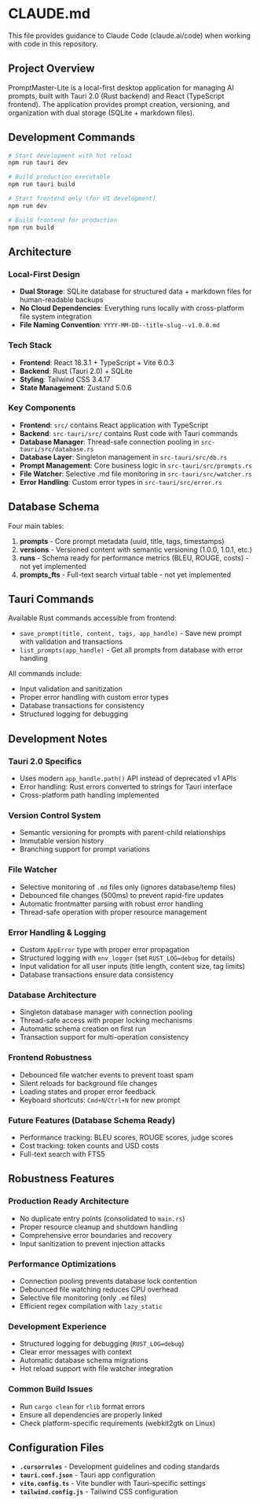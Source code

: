 # CLAUDE.md

This file provides guidance to Claude Code (claude.ai/code) when working with code in this repository.

## Project Overview

PromptMaster-Lite is a local-first desktop application for managing AI prompts, built with Tauri 2.0 (Rust backend) and React (TypeScript frontend). The application provides prompt creation, versioning, and organization with dual storage (SQLite + markdown files).

## Development Commands

```bash
# Start development with hot reload
npm run tauri dev

# Build production executable
npm run tauri build

# Start frontend only (for UI development)
npm run dev

# Build frontend for production
npm run build
```

## Architecture

### Local-First Design
- **Dual Storage**: SQLite database for structured data + markdown files for human-readable backups
- **No Cloud Dependencies**: Everything runs locally with cross-platform file system integration
- **File Naming Convention**: `YYYY-MM-DD--title-slug--v1.0.0.md`

### Tech Stack
- **Frontend**: React 18.3.1 + TypeScript + Vite 6.0.3
- **Backend**: Rust (Tauri 2.0) + SQLite
- **Styling**: Tailwind CSS 3.4.17
- **State Management**: Zustand 5.0.6

### Key Components
- **Frontend**: `src/` contains React application with TypeScript
- **Backend**: `src-tauri/src/` contains Rust code with Tauri commands
- **Database Manager**: Thread-safe connection pooling in `src-tauri/src/database.rs`
- **Database Layer**: Singleton management in `src-tauri/src/db.rs`
- **Prompt Management**: Core business logic in `src-tauri/src/prompts.rs`
- **File Watcher**: Selective .md file monitoring in `src-tauri/src/watcher.rs`
- **Error Handling**: Custom error types in `src-tauri/src/error.rs`

## Database Schema

Four main tables:
1. **prompts** - Core prompt metadata (uuid, title, tags, timestamps)
2. **versions** - Versioned content with semantic versioning (1.0.0, 1.0.1, etc.)
3. **runs** - Schema ready for performance metrics (BLEU, ROUGE, costs) - not yet implemented
4. **prompts_fts** - Full-text search virtual table - not yet implemented

## Tauri Commands

Available Rust commands accessible from frontend:
- `save_prompt(title, content, tags, app_handle)` - Save new prompt with validation and transactions
- `list_prompts(app_handle)` - Get all prompts from database with error handling

All commands include:
- Input validation and sanitization
- Proper error handling with custom error types  
- Database transactions for consistency
- Structured logging for debugging

## Development Notes

### Tauri 2.0 Specifics
- Uses modern `app_handle.path()` API instead of deprecated v1 APIs
- Error handling: Rust errors converted to strings for Tauri interface
- Cross-platform path handling implemented

### Version Control System
- Semantic versioning for prompts with parent-child relationships
- Immutable version history
- Branching support for prompt variations

### File Watcher
- Selective monitoring of `.md` files only (ignores database/temp files)
- Debounced file changes (500ms) to prevent rapid-fire updates
- Automatic frontmatter parsing with robust error handling
- Thread-safe operation with proper resource management

### Error Handling & Logging
- Custom `AppError` type with proper error propagation
- Structured logging with `env_logger` (set `RUST_LOG=debug` for details)
- Input validation for all user inputs (title length, content size, tag limits)
- Database transactions ensure data consistency

### Database Architecture
- Singleton database manager with connection pooling
- Thread-safe access with proper locking mechanisms
- Automatic schema creation on first run
- Transaction support for multi-operation consistency

### Frontend Robustness
- Debounced file watcher events to prevent toast spam
- Silent reloads for background file changes
- Loading states and proper error feedback
- Keyboard shortcuts: `Cmd+N`/`Ctrl+N` for new prompt

### Future Features (Database Schema Ready)
- Performance tracking: BLEU scores, ROUGE scores, judge scores
- Cost tracking: token counts and USD costs  
- Full-text search with FTS5

## Robustness Features

### Production Ready Architecture
- No duplicate entry points (consolidated to `main.rs`)
- Proper resource cleanup and shutdown handling
- Comprehensive error boundaries and recovery
- Input sanitization to prevent injection attacks

### Performance Optimizations
- Connection pooling prevents database lock contention
- Debounced file watching reduces CPU overhead
- Selective file monitoring (only `.md` files)
- Efficient regex compilation with `lazy_static`

### Development Experience
- Structured logging for debugging (`RUST_LOG=debug`)
- Clear error messages with context
- Automatic database schema migrations
- Hot reload support with file watcher integration

### Common Build Issues
- Run `cargo clean` for `rlib` format errors
- Ensure all dependencies are properly linked
- Check platform-specific requirements (webkit2gtk on Linux)

## Configuration Files

- **`.cursorrules`** - Development guidelines and coding standards
- **`tauri.conf.json`** - Tauri app configuration
- **`vite.config.ts`** - Vite bundler with Tauri-specific settings
- **`tailwind.config.js`** - Tailwind CSS configuration